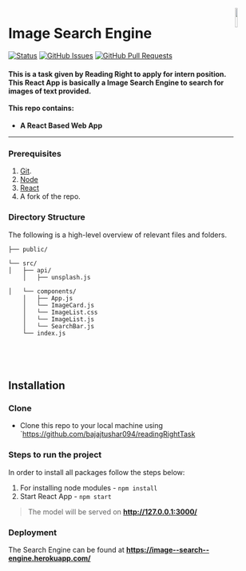 <!-- ### CAMPUS LA VIE -->
<h1 align="left">
  <br>
    <img src="https://pbs.twimg.com/profile_images/446356636710363136/OYIaJ1KK.png" align="right" width="10%" height="10%" >
  <br>
  Image Search Engine
</h1>

[![Status](https://img.shields.io/badge/status-active-success.svg)]()
[![GitHub Issues](https://img.shields.io/github/issues/MLH-Fellowship/Auto-Tagger.svg)](https://github.com/bajajtushar094/readingRightTask/issues)
[![GitHub Pull Requests](https://img.shields.io/github/issues-pr/MLH-Fellowship/Auto-Tagger.svg)](https://github.com/bajajtushar094/readingRightTask/pulls)

<h4 align="left">This is a task given by Reading Right to apply for intern position. This React App is basically a Image Search Engine to search for images of text provided.  
<br><br>
This repo contains:</h4>

* **A React Based Web App**

<!-- <br><br>
## Web Application
<p align="center">
<img src="./readmeimages/1.jpeg"  width="40%" height="30%">
<img src="./readmeimages/2.jpeg" width="40%" height="30%">
 <br>
<img src="./readmeimages/3.jpeg" width="40%" height="30%">
<img src="./readmeimages/4.jpeg" width="40%" height="30%">
</p> -->

-------

### Prerequisites

1.  [Git](https://git-scm.com/downloads).
2.  [Node](https://nodejs.org/en/)
3.  [React](https://reactjs.org/)
4.  A fork of the repo.

### Directory Structure

The following is a high-level overview of relevant files and folders.

```
├── public/

└── src/
│   ├── api/
    │   ├── unsplash.js   

│   └── components/
    │   ├── App.js
    │   └── ImageCard.js
    │   └── ImageList.css
    │   └── ImageList.js
    │   └── SearchBar.js  
    └── index.js



       
```

## Installation

### Clone

- Clone this repo to your local machine using `https://github.com/bajajtushar094/readingRightTask

### Steps to run the project

In order to install all packages follow the steps below:

1. For installing node modules - `npm install`
2. Start React App - `npm start`

> The model will be served on **http://127.0.0.1:3000/**

### Deployment

The Search Engine can be found at **https://image--search--engine.herokuapp.com/**
